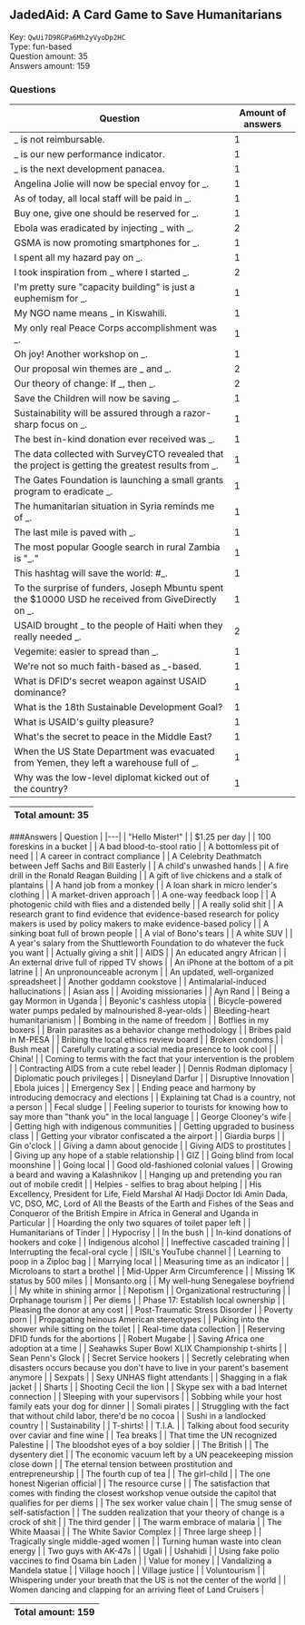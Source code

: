 ## JadedAid: A Card Game to Save Humanitarians
Key: `QwUi7D9RGPa6Mh2yVyoDp2HC`  
Type: fun-based  
Question amount: 35  
Answers amount: 159
### Questions
| Question | Amount of answers |
|---|---|
| _ is not reimbursable. | 1 |
| _ is our new performance indicator. | 1 |
| _ is the next development panacea. | 1 |
| Angelina Jolie will now be special envoy for _. | 1 |
| As of today, all local staff will be paid in _. | 1 |
| Buy one, give one should be reserved for _. | 1 |
| Ebola was eradicated by injecting _ with _. | 2 |
| GSMA is now promoting smartphones for _. | 1 |
| I spent all my hazard pay on _. | 1 |
| I took inspiration from _ where I started _. | 2 |
| I'm pretty sure "capacity building" is just a euphemism for _. | 1 |
| My NGO name means _ in Kiswahili. | 1 |
| My only real Peace Corps accomplishment was _. | 1 |
| Oh joy! Another workshop on _. | 1 |
| Our proposal win themes are _ and _. | 2 |
| Our theory of change: If _, then _. | 2 |
| Save the Children will now be saving _. | 1 |
| Sustainability will be assured through a razor-sharp focus on _. | 1 |
| The best in-kind donation ever received was _. | 1 |
| The data collected with SurveyCTO revealed that the project is getting the greatest results from _. | 1 |
| The Gates Foundation is launching a small grants program to eradicate _. | 1 |
| The humanitarian situation in Syria reminds me of _. | 1 |
| The last mile is paved with _. | 1 |
| The most popular Google search in rural Zambia is "_." | 1 |
| This hashtag will save the world: #_. | 1 |
| To the surprise of funders, Joseph Mbuntu spent the $10000 USD he received from GiveDirectly on _. | 1 |
| USAID brought _ to the people of Haiti when they really needed _. | 2 |
| Vegemite: easier to spread than _. | 1 |
| We're not so much faith-based as _-based. | 1 |
| What is DFID's secret weapon against USAID dominance? | 1 |
| What is the 18th Sustainable Development Goal? | 1 |
| What is USAID's guilty pleasure? | 1 |
| What's the secret to peace in the Middle East? | 1 |
| When the US State Department was evacuated from Yemen, they left a warehouse full of _. | 1 |
| Why was the low-level diplomat kicked out of the country? | 1 |

|Total amount: 35|
|---|
###Answers
| Question |
|---|
| "Hello Mister!" |
| $1.25 per day |
| 100 foreskins in a bucket |
| A bad blood-to-stool ratio |
| A bottomless pit of need |
| A career in contract compliance |
| A Celebrity Deathmatch between Jeff Sachs and Bill Easterly |
| A child's unwashed hands |
| A fire drill in the Ronald Reagan Building |
| A gift of live chickens and a stalk of plantains |
| A hand job from a monkey |
| A loan shark in micro lender's clothing |
| A market-driven approach |
| A one-way feedback loop |
| A photogenic child with flies and a distended belly |
| A really solid shit |
| A research grant to find evidence that evidence-based research for policy makers is used by policy makers to make evidence-based policy |
| A sinking boat full of brown people |
| A vial of Bono's tears |
| A white SUV |
| A year's salary from the Shuttleworth Foundation to do whatever the fuck you want |
| Actually giving a shit |
| AIDS |
| An educated angry African |
| An external drive full of ripped TV shows |
| An iPhone at the bottom of a pit latrine |
| An unpronounceable acronym |
| An updated, well-organized spreadsheet |
| Another goddamn cookstove |
| Antimalarial-induced hallucinations |
| Asian ass |
| Avoiding missionaries |
| Ayn Rand |
| Being a gay Mormon in Uganda |
| Beyonic's cashless utopia |
| Bicycle-powered water pumps pedaled by malnourished 8-year-olds |
| Bleeding-heart humanitarianism |
| Bombing in the name of freedom |
| Botflies in my boxers |
| Brain parasites as a behavior change methodology |
| Bribes paid in M-PESA |
| Bribing the local ethics review board |
| Broken condoms |
| Bush meat |
| Carefully curating a social media presence to look cool |
| China! |
| Coming to terms with the fact that your intervention is the problem |
| Contracting AIDS from a cute rebel leader |
| Dennis Rodman diplomacy |
| Diplomatic pouch privileges |
| Disneyland Darfur |
| Disruptive Innovation |
| Ebola juices |
| Emergency Sex |
| Ending peace and harmony by introducing democracy and elections |
| Explaining tat Chad is a country, not a person |
| Fecal sludge |
| Feeling superior to tourists for knowing how to say more than "thank you" in the local language |
| George Clooney's wife |
| Getting high with indigenous communities |
| Getting upgraded to business class |
| Getting your vibrator confiscated a the airport |
| Giardia burps |
| Gin o'clock |
| Giving a damn about genocide |
| Giving AIDS to prostitutes |
| Giving up any hope of a stable relationship |
| GIZ |
| Going blind from local moonshine |
| Going local |
| Good old-fashioned colonial values |
| Growing a beard and waving a Kalashnikov |
| Hanging up and pretending you ran out of mobile credit |
| Helpies - selfies to brag about helping |
| His Excellency, President for Life, Field Marshal Al Hadji Doctor Idi Amin Dada, VC, DSO, MC, Lord of All the Beasts of the Earth and Fishes of the Seas and Conqueror of the British Empire in Africa in General and Uganda in Particular |
| Hoarding the only two squares of toilet paper left |
| Humanitarians of Tinder |
| Hypocrisy |
| In the bush |
| In-kind donations of hookers and coke |
| Indigenous alcohol |
| Ineffective cascaded training |
| Interrupting the fecal-oral cycle |
| ISIL's YouTube channel |
| Learning to poop in a Ziploc bag |
| Marrying local |
| Measuring time as an indicator |
| Microloans to start a brothel |
| Mid-Upper Arm Circumference |
| Missing 1K status by 500 miles |
| Monsanto.org |
| My well-hung Senegalese boyfriend |
| My white in shining armor |
| Nepotism |
| Organizational restructuring |
| Orphanage tourism |
| Per diems |
| Phase 17: Establish local ownership |
| Pleasing the donor at any cost |
| Post-Traumatic Stress Disorder |
| Poverty porn |
| Propagating heinous American stereotypes |
| Puking into the shower while sitting on the toilet |
| Real-time data collection |
| Reserving DFID funds for the abortions |
| Robert Mugabe |
| Saving Africa one adoption at a time |
| Seahawks Super Bowl XLIX Championship t-shirts |
| Sean Penn's Glock |
| Secret Service hookers |
| Secretly celebrating when disasters occurs because you don't have to live in your parent's basement anymore |
| Sexpats |
| Sexy UNHAS flight attendants |
| Shagging in a flak jacket |
| Sharts |
| Shooting Cecil the lion |
| Skype sex with a bad Internet connection |
| Sleeping with your supervisors |
| Sobbing while your host family eats your dog for dinner |
| Somali pirates |
| Struggling with the fact that without child labor, there'd be no cocoa |
| Sushi in a landlocked country |
| Sustainability |
| T-shirts! |
| T.I.A. |
| Talking about food security over caviar and fine wine |
| Tea breaks |
| That time the UN recognized Palestine |
| The bloodshot eyes of a boy soldier |
| The British |
| The dysentery diet |
| The economic vacuum left by a UN peacekeeping mission close down |
| The eternal tension between prostitution and entrepreneurship |
| The fourth cup of tea |
| The girl-child |
| The one honest Nigerian official |
| The resource curse |
| The satisfaction that comes with finding the closest workshop venue outside the capitol that qualifies for per diems |
| The sex worker value chain |
| The smug sense of self-satisfaction |
| The sudden realization that your theory of change is a crock of shit |
| The third gender |
| The warm embrace of malaria |
| The White Maasai |
| The White Savior Complex |
| Three large sheep |
| Tragically single middle-aged women |
| Turning human waste into clean energy |
| Two guys with AK-47s |
| Ugali |
| Ushahidi |
| Using fake polio vaccines to find Osama bin Laden |
| Value for money |
| Vandalizing a Mandela statue |
| Village hooch |
| Village justice |
| Voluntourism |
| Whispering under your breath that the US is not the center of the world |
| Women dancing and clapping for an arriving fleet of Land Cruisers |

|Total amount: 159|
|---|